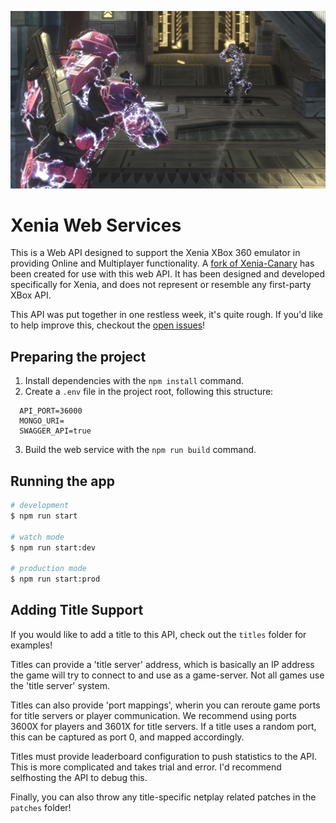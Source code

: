 ![hero](hero.jpg)
# Xenia Web Services

This is a Web API designed to support the Xenia XBox 360 emulator in providing Online and Multiplayer functionality. A [fork of Xenia-Canary](https://github.com/AdrianCassar/xenia-canary/tree/netplay_upnp_canary_experimental#netplay-fork) has been created for use with this web API.
It has been designed and developed specifically for Xenia, and does not represent or resemble any first-party XBox API.

This API was put together in one restless week, it's quite rough. If you'd like to help improve this, checkout the [open issues](https://github.com/ahnewark/Xenia-WebServices/issues)!


## Preparing the project

1. Install dependencies with the `npm install` command.
2. Create a `.env` file in the project root, following this structure:

```env
  API_PORT=36000
  MONGO_URI=
  SWAGGER_API=true
```

3. Build the web service with the `npm run build` command.

## Running the app

```bash
# development
$ npm run start

# watch mode
$ npm run start:dev

# production mode
$ npm run start:prod
```

## Adding Title Support

If you would like to add a title to this API, check out the `titles` folder for examples!

Titles can provide a 'title server' address, which is basically an IP address the game will try to connect to and use as a game-server. Not all games use the 'title server' system.

Titles can also provide 'port mappings', wherin you can reroute game ports for title servers or player communication. We recommend using ports 3600X for players and 3601X for title servers. If a title uses a random port, this can be captured as port 0, and mapped accordingly.

Titles must provide leaderboard configuration to push statistics to the API. This is more complicated and takes trial and error. I'd recommend selfhosting the API to debug this.

Finally, you can also throw any title-specific netplay related patches in the `patches` folder!

